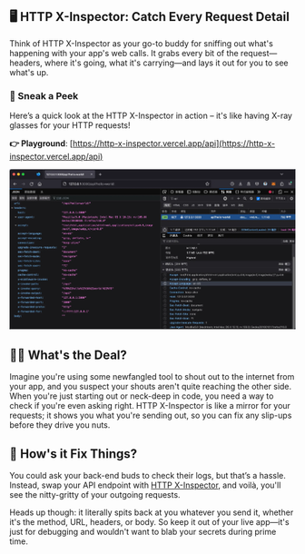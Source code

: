 ## 🖥️ HTTP X-Inspector: Catch Every Request Detail

Think of HTTP X-Inspector as your go-to buddy for sniffing out what's happening with your app's web calls. It grabs every bit of the request—headers, where it's going, what it's carrying—and lays it out for you to see what's up.

### 👀 Sneak a Peek

Here’s a quick look at the HTTP X-Inspector in action – it's like having X-ray glasses for your HTTP requests!

**👉 Playground**: [https://http-x-inspector.vercel.app/api](https://http-x-inspector.vercel.app/api)

![](demo.webp)

## 👨‍💻 What's the Deal?

Imagine you're using some newfangled tool to shout out to the internet from your app, and you suspect your shouts aren't quite reaching the other side. When you're just starting out or neck-deep in code, you need a way to check if you're even asking right. HTTP X-Inspector is like a mirror for your requests; it shows you what you're sending out, so you can fix any slip-ups before they drive you nuts.

## 🔧 How's it Fix Things?

You could ask your back-end buds to check their logs, but that’s a hassle. Instead, swap your API endpoint with [HTTP X-Inspector](https://http-x-inspector.vercel.app/api), and voilà, you'll see the nitty-gritty of your outgoing requests.

Heads up though: it literally spits back at you whatever you send it, whether it's the method, URL, headers, or body. So keep it out of your live app—it's just for debugging and wouldn't want to blab your secrets during prime time.
